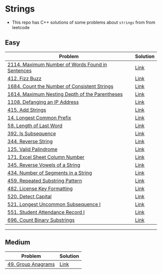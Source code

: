 # Strings
- This repo has C++ solutions of some problems about `strings` from from leetcode
## Easy
|Problem|Solution|
|-------|--------|
|[2114. Maximum Number of Words Found in Sentences](https://leetcode.com/problems/maximum-number-of-words-found-in-sentences/)|[Link](2114-Maximum_Number_of_words_found_in_sentence.cpp)|
|[412. Fizz Buzz](https://leetcode.com/problems/fizz-buzz/)|[Link](412-Fizz_Buzz.cpp)|
|[1684. Count the Number of Consistent Strings](https://leetcode.com/problems/count-the-number-of-consistent-strings/)|[Link](1684-Count_the_Number_of_Consistent_Strings.cpp)|
|[1614. Maximum Nesting Depth of the Parentheses](https://leetcode.com/problems/maximum-nesting-depth-of-the-parentheses/)|[Link](1614-Maximum_Nesting_Depth_of_the_parenthess.cpp)|
|[1108. Defanging an IP Address](https://leetcode.com/problems/defanging-an-ip-address/)|[Link](1108-Deganging_an_IP_Address.cpp)|
|[415. Add Strings](https://leetcode.com/problems/add-strings/)|[Link](415-Add_Strings.cpp)|
|[14. Longest Common Prefix](https://leetcode.com/problems/longest-common-prefix/)|[Link](14-Longest_common_prefix.cpp)|
|[58. Length of Last Word](https://leetcode.com/problems/length-of-last-word/)|[Link](58-Length_Of_Last_word.cpp)|
|[392. Is Subsequence](https://leetcode.com/problems/is-subsequence/)|[Link](392-Is_Subsequence.cpp)|
|[344. Reverse String](https://leetcode.com/problems/reverse-string/)|[Link](344-Reverse_String.cpp)|
|[125. Valid Palindrome](https://leetcode.com/problems/valid-palindrome/)|[Link](125-Vaild_Palindrome.cpp)|
|[171. Excel Sheet Column Number](https://leetcode.com/problems/excel-sheet-column-number/)|[Link](171-Excel_Sheet_Column_Number.cpp)|
|[345. Reverse Vowels of a String](https://leetcode.com/problems/reverse-vowels-of-a-string/)|[Link](345-Reverse_vowels_of_a_string.cpp)|
|[434. Number of Segments in a String](https://leetcode.com/problems/number-of-segments-in-a-string/)|[Link](434-Number_Of_Segements_in_a_string.cpp)|
|[459. Repeated Substring Pattern](https://leetcode.com/problems/repeated-substring-pattern/)|[Link](459-Repeated_substring_Pattern.cpp)|
|[482. License Key Formatting](https://leetcode.com/problems/license-key-formatting/)|[Link](482-License_key_formatting.cpp)|
|[520. Detect Capital](https://leetcode.com/problems/detect-capital/)|[Link](520-Detect_Capital.cpp)|
|[521. Longest Uncommon Subsequence I](https://leetcode.com/problems/longest-uncommon-subsequence-i/)|[Link](521-Longest_Uncommon_Subsequence_I.cpp)|
|[551. Student Attendance Record I](https://leetcode.com/problems/student-attendance-record-i/)|[Link](551-Student_Attendance_Record_I.cpp)|
|[696. Count Binary Substrings](https://leetcode.com/problems/count-binary-substrings/)|[Link](696-Count_binary_substrings.cpp)|

---

## Medium
|Problem|Solution|
|-------|--------|
|[49. Group Anagrams](https://leetcode.com/problems/group-anagrams/)|[Link](49-Group_Anagrams.cpp)|